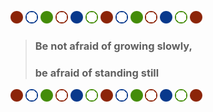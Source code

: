 ![*](https://github.com/AbdulKhadhar/AbdulKhadhar/blob/master/2020red_full.png)
![*](https://github.com/AbdulKhadhar/AbdulKhadhar/blob/master/2020blue_half.png)
![*](https://github.com/AbdulKhadhar/AbdulKhadhar/blob/master/2020green_full.png)
![*](https://github.com/AbdulKhadhar/AbdulKhadhar/blob/master/2020red_half.png)
![*](https://github.com/AbdulKhadhar/AbdulKhadhar/blob/master/2020blue_full.png)
![*](https://github.com/AbdulKhadhar/AbdulKhadhar/blob/master/2020green_half.png)
![*](https://github.com/AbdulKhadhar/AbdulKhadhar/blob/master/2020red_full.png)
![*](https://github.com/AbdulKhadhar/AbdulKhadhar/blob/master/2020blue_half.png)
![*](https://github.com/AbdulKhadhar/AbdulKhadhar/blob/master/2020green_full.png)
![*](https://github.com/AbdulKhadhar/AbdulKhadhar/blob/master/2020red_half.png)
![*](https://github.com/AbdulKhadhar/AbdulKhadhar/blob/master/2020blue_full.png)
![*](https://github.com/AbdulKhadhar/AbdulKhadhar/blob/master/2020green_half.png)
![*](https://github.com/AbdulKhadhar/AbdulKhadhar/blob/master/2020red_full.png)
> ### Be not afraid of growing slowly,
> ### be afraid of standing still 
<!--
**AbdulKhadhar/AbdulKhadhar** is a ✨ _special_ ✨ repository because its `README.md` (this file) appears on your GitHub profile.

Here are some ideas to get you started:

- 🔭 I’m currently working on ...
- 🌱 I’m currently learning ...
- 👯 I’m looking to collaborate on ...
- 🤔 I’m looking for help with ...
- 💬 Ask me about ...
- 📫 How to reach me: ...
- 😄 Pronouns: ...
- ⚡ Fun fact: ...
-->
![*](https://github.com/AbdulKhadhar/AbdulKhadhar/blob/master/2020red_full.png)
![*](https://github.com/AbdulKhadhar/AbdulKhadhar/blob/master/2020blue_half.png)
![*](https://github.com/AbdulKhadhar/AbdulKhadhar/blob/master/2020green_full.png)
![*](https://github.com/AbdulKhadhar/AbdulKhadhar/blob/master/2020red_half.png)
![*](https://github.com/AbdulKhadhar/AbdulKhadhar/blob/master/2020blue_full.png)
![*](https://github.com/AbdulKhadhar/AbdulKhadhar/blob/master/2020green_half.png)
![*](https://github.com/AbdulKhadhar/AbdulKhadhar/blob/master/2020red_full.png)
![*](https://github.com/AbdulKhadhar/AbdulKhadhar/blob/master/2020blue_half.png)
![*](https://github.com/AbdulKhadhar/AbdulKhadhar/blob/master/2020green_full.png)
![*](https://github.com/AbdulKhadhar/AbdulKhadhar/blob/master/2020red_half.png)
![*](https://github.com/AbdulKhadhar/AbdulKhadhar/blob/master/2020blue_full.png)
![*](https://github.com/AbdulKhadhar/AbdulKhadhar/blob/master/2020green_half.png)
![*](https://github.com/AbdulKhadhar/AbdulKhadhar/blob/master/2020red_full.png)
